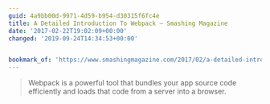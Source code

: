 ```yaml
---
guid: 4a9bb00d-9971-4d59-b954-d30315f6fc4e
title: A Detailed Introduction To Webpack – Smashing Magazine
date: '2017-02-22T19:02:09+00:00'
changed: '2019-09-24T14:34:53+00:00'


bookmark_of: 'https://www.smashingmagazine.com/2017/02/a-detailed-introduction-to-webpack/'
---
```



<blockquote>Webpack is a powerful tool that bundles your app source code efficiently and loads that code from a server into a browser.</blockquote>
